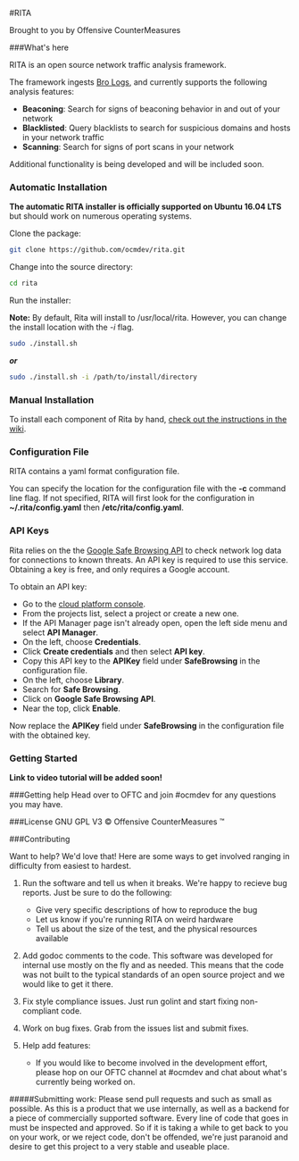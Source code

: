 #RITA

Brought to you by Offensive CounterMeasures

###What's here

RITA is an open source network traffic analysis framework.

The framework ingests [Bro Logs](https://www.bro.org/), and currently supports the following analysis features:
 - **Beaconing**: Search for signs of beaconing behavior in and out of your network
 - **Blacklisted**: Query blacklists to search for suspicious domains and hosts in your network traffic
 - **Scanning**: Search for signs of port scans in your network

Additional functionality is being developed and will be included soon.


### Automatic Installation
**The automatic RITA installer is officially supported on Ubuntu 16.04 LTS** but should work on numerous operating systems.

Clone the package:
```bash
git clone https://github.com/ocmdev/rita.git
```

Change into the source directory:
```bash
cd rita
```
Run the installer:

**Note:** 
By default, Rita will install to /usr/local/rita.
However, you can change the install location with the *-i* flag.
```bash
sudo ./install.sh
```

***or***

```bash
sudo ./install.sh -i /path/to/install/directory
```

### Manual Installation
To install each component of Rita by hand, [check out the instructions in the wiki](https://github.com/ocmdev/rita/wiki/Installation).

### Configuration File
RITA contains a yaml format configuration file.

You can specify the location for the configuration file with the **-c** command line flag. If not specified, RITA will first look for the configuration in **~/.rita/config.yaml** then **/etc/rita/config.yaml**.


### API Keys
Rita relies on the the [Google Safe Browsing API](https://developers.google.com/safe-browsing/) to check network log data for connections to known threats. An API key is required to use this service. Obtaining a key is free, and only requires a Google account.

To obtain an API key:
  * Go to the [cloud platform console](https://console.cloud.google.com/).
  * From the projects list, select a project or create a new one.
  * If the API Manager page isn't already open, open the left side menu and select **API Manager**.
  * On the left, choose **Credentials**.
  * Click **Create credentials** and then select **API key**.
  * Copy this API key to the **APIKey** field under **SafeBrowsing** in the configuration file.
  * On the left, choose **Library**.
  * Search for **Safe Browsing**.
  * Click on **Google Safe Browsing API**.
  * Near the top, click **Enable**.

Now replace the **APIKey** field under **SafeBrowsing** in the configuration file with the obtained key.

### Getting Started
**Link to video tutorial will be added soon!**

###Getting help
Head over to OFTC and join #ocmdev for any questions you may have. 

###License
GNU GPL V3
&copy; Offensive CounterMeasures &trade;

###Contributing

Want to help? We'd love that! Here are some ways to get involved ranging in
difficulty from easiest to hardest.

1. Run the software and tell us when it breaks. We're happy to recieve bug
reports. Just be sure to do the following:
  	* Give very specific descriptions of how to reproduce the bug
  	* Let us know if you're running RITA on weird hardware
  	* Tell us about the size of the test, and the physical resources available

1. Add godoc comments to the code. This software was developed for internal use
mostly on the fly and as needed. This means that the code was not built to the
typical standards of an open source project and we would like to get it there.

1. Fix style compliance issues. Just run golint and start fixing non-compliant
code.

1. Work on bug fixes. Grab from the issues list and submit fixes.

1. Help add features:
  	* If you would like to become involved in the development effort, please hop on our
OFTC channel at #ocmdev and chat about what's currently being worked on.

#####Submitting work:
Please send pull requests and such as small as possible. As this is a product that
we use internally, as well as a backend for a piece of commercially supported
software. Every line of code that goes in must be inspected and approved. So if it
is taking a while to get back to you on your work, or we reject code, don't be
offended, we're just paranoid and desire to get this project to a very stable and
useable place.
